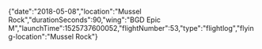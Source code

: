 {"date":"2018-05-08","location":"Mussel Rock","durationSeconds":90,"wing":"BGD Epic M","launchTime":1525737600052,"flightNumber":53,"type":"flightlog","flying-location":"Mussel Rock"}
